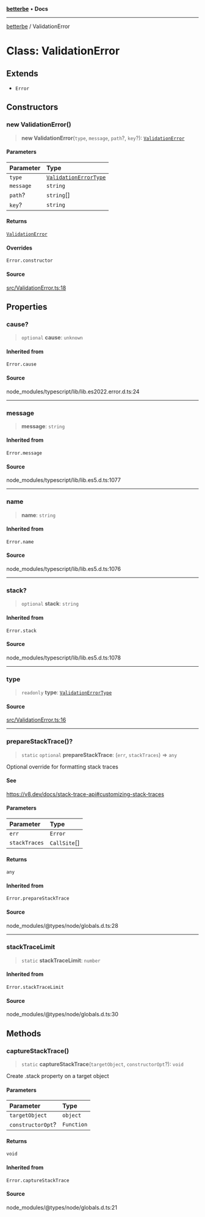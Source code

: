 [**betterbe**](../README.md) • **Docs**

---

[betterbe](../README.md) / ValidationError

# Class: ValidationError

## Extends

- `Error`

## Constructors

### new ValidationError()

> **new ValidationError**(`type`, `message`, `path`?, `key`?): [`ValidationError`](ValidationError.md)

#### Parameters

| Parameter | Type                                                            |
| :-------- | :-------------------------------------------------------------- |
| `type`    | [`ValidationErrorType`](../type-aliases/ValidationErrorType.md) |
| `message` | `string`                                                        |
| `path`?   | `string`[]                                                      |
| `key`?    | `string`                                                        |

#### Returns

[`ValidationError`](ValidationError.md)

#### Overrides

`Error.constructor`

#### Source

[src/ValidationError.ts:18](https://github.com/ericvera/betterbe/blob/main/src/ValidationError.ts#L18)

## Properties

### cause?

> `optional` **cause**: `unknown`

#### Inherited from

`Error.cause`

#### Source

node_modules/typescript/lib/lib.es2022.error.d.ts:24

---

### message

> **message**: `string`

#### Inherited from

`Error.message`

#### Source

node_modules/typescript/lib/lib.es5.d.ts:1077

---

### name

> **name**: `string`

#### Inherited from

`Error.name`

#### Source

node_modules/typescript/lib/lib.es5.d.ts:1076

---

### stack?

> `optional` **stack**: `string`

#### Inherited from

`Error.stack`

#### Source

node_modules/typescript/lib/lib.es5.d.ts:1078

---

### type

> `readonly` **type**: [`ValidationErrorType`](../type-aliases/ValidationErrorType.md)

#### Source

[src/ValidationError.ts:16](https://github.com/ericvera/betterbe/blob/main/src/ValidationError.ts#L16)

---

### prepareStackTrace()?

> `static` `optional` **prepareStackTrace**: (`err`, `stackTraces`) => `any`

Optional override for formatting stack traces

#### See

https://v8.dev/docs/stack-trace-api#customizing-stack-traces

#### Parameters

| Parameter     | Type         |
| :------------ | :----------- |
| `err`         | `Error`      |
| `stackTraces` | `CallSite`[] |

#### Returns

`any`

#### Inherited from

`Error.prepareStackTrace`

#### Source

node_modules/@types/node/globals.d.ts:28

---

### stackTraceLimit

> `static` **stackTraceLimit**: `number`

#### Inherited from

`Error.stackTraceLimit`

#### Source

node_modules/@types/node/globals.d.ts:30

## Methods

### captureStackTrace()

> `static` **captureStackTrace**(`targetObject`, `constructorOpt`?): `void`

Create .stack property on a target object

#### Parameters

| Parameter         | Type       |
| :---------------- | :--------- |
| `targetObject`    | `object`   |
| `constructorOpt`? | `Function` |

#### Returns

`void`

#### Inherited from

`Error.captureStackTrace`

#### Source

node_modules/@types/node/globals.d.ts:21
